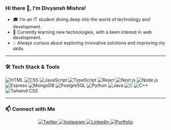 ### Hi there 👋, I’m Divyansh Mishra!

- 🎓 I’m an IT student diving deep into the world of technology and development.
- 🌱 Currently learning new technologies, with a keen interest in web development.
- 💡 Always curious about exploring innovative solutions and improving my skills.

---

### 🛠️ Tech Stack & Tools
![HTML](https://img.shields.io/badge/-HTML-E34F26?style=flat-square&logo=html5&logoColor=white)
![CSS](https://img.shields.io/badge/-CSS-1572B6?style=flat-square&logo=css3&logoColor=white)
![JavaScript](https://img.shields.io/badge/-JavaScript-F7DF1E?style=flat-square&logo=javascript&logoColor=black)
![TypeScript](https://img.shields.io/badge/-TypeScript-3178C6?style=flat-square&logo=typescript&logoColor=white)
![React](https://img.shields.io/badge/-React-61DAFB?style=flat-square&logo=react&logoColor=black)
![Next.js](https://img.shields.io/badge/-Next.js-000000?style=flat-square&logo=next.js&logoColor=white)
![Node.js](https://img.shields.io/badge/-Node.js-339933?style=flat-square&logo=node.js&logoColor=white)
![Express](https://img.shields.io/badge/-Express-000000?style=flat-square&logo=express&logoColor=white)
![MongoDB](https://img.shields.io/badge/-MongoDB-47A248?style=flat-square&logo=mongodb&logoColor=white)
![PostgreSQL](https://img.shields.io/badge/-PostgreSQL-4169E1?style=flat-square&logo=postgresql&logoColor=white)
![Python](https://img.shields.io/badge/-Python-3776AB?style=flat-square&logo=python&logoColor=white)
![Java](https://img.shields.io/badge/-Java-007396?style=flat-square&logo=java&logoColor=white)
![C](https://img.shields.io/badge/-C-00599C?style=flat-square&logo=c&logoColor=white)
![C++](https://img.shields.io/badge/-C++-00599C?style=flat-square&logo=c%2b%2b&logoColor=white)
![Tailwind CSS](https://img.shields.io/badge/-TailwindCSS-38B2AC?style=flat-square&logo=tailwind-css&logoColor=white)

---

### 📫 Connect with Me

<p align="center">
  <a href="https://x.com/divyansh400" target="_blank">
    <img src="https://img.shields.io/twitter/follow/divyansh400?style=social" alt="Twitter" />
  </a>
  <a href="https://www.instagram.com/_divyansh_57/" target="_blank">
    <img src="https://img.shields.io/badge/Instagram-%40_divyansh_57-E4405F?style=social&logo=instagram" alt="Instagram" />
  </a>
  <a href="https://www.linkedin.com/in/divyanshmishra57/" target="_blank">
    <img src="https://img.shields.io/badge/LinkedIn-Connect-blue?style=social&logo=linkedin" alt="LinkedIn" />
  </a>
  <a href="https://itsdivyansh.vercel.app/" target="_blank">
    <img src="https://img.shields.io/badge/Visit-Portfolio-0A66C2?style=social&logo=google-chrome" alt="Portfolio" />
  </a>
</p>



